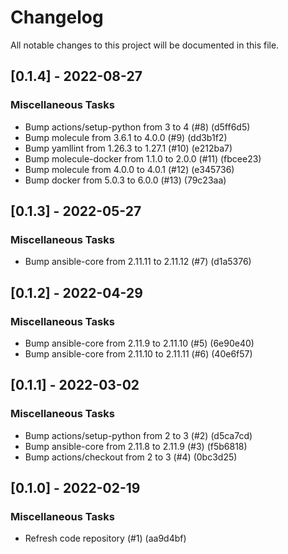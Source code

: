 # Changelog
All notable changes to this project will be documented in this file.

## [0.1.4] - 2022-08-27

### Miscellaneous Tasks

- Bump actions/setup-python from 3 to 4 (#8) (d5ff6d5)
- Bump molecule from 3.6.1 to 4.0.0 (#9) (dd3b1f2)
- Bump yamllint from 1.26.3 to 1.27.1 (#10) (e212ba7)
- Bump molecule-docker from 1.1.0 to 2.0.0 (#11) (fbcee23)
- Bump molecule from 4.0.0 to 4.0.1 (#12) (e345736)
- Bump docker from 5.0.3 to 6.0.0 (#13) (79c23aa)

## [0.1.3] - 2022-05-27

### Miscellaneous Tasks

- Bump ansible-core from 2.11.11 to 2.11.12 (#7) (d1a5376)

## [0.1.2] - 2022-04-29

### Miscellaneous Tasks

- Bump ansible-core from 2.11.9 to 2.11.10 (#5) (6e90e40)
- Bump ansible-core from 2.11.10 to 2.11.11 (#6) (40e6f57)

## [0.1.1] - 2022-03-02

### Miscellaneous Tasks

- Bump actions/setup-python from 2 to 3 (#2) (d5ca7cd)
- Bump ansible-core from 2.11.8 to 2.11.9 (#3) (f5b6818)
- Bump actions/checkout from 2 to 3 (#4) (0bc3d25)

## [0.1.0] - 2022-02-19

### Miscellaneous Tasks

- Refresh code repository (#1) (aa9d4bf)

<!-- generated by git-cliff -->

